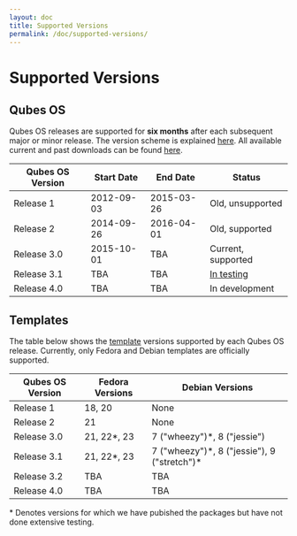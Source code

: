 ```yaml
---
layout: doc
title: Supported Versions
permalink: /doc/supported-versions/
---
```


<style>
article td, article th {
    border-width: 2px;
    border-style: double;
    padding: 5px;
}
</style>

Supported Versions
==================

Qubes OS
--------
Qubes OS releases are supported for **six months** after each subsequent major
or minor release. The version scheme is explained [here](/doc/version-scheme/).
All available current and past downloads can be found [here](/downloads/).

| Qubes OS Version | Start Date | End Date   | Status                      |
| ---------------- | ---------- | ---------- | --------------------------- |
| Release 1        | 2012-09-03 | 2015-03-26 | Old, unsupported            |
| Release 2        | 2014-09-26 | 2016-04-01 | Old, supported              |
| Release 3.0      | 2015-10-01 | TBA        | Current, supported          |
| Release 3.1      | TBA        | TBA        | [In testing][r3.1-schedule] |
| Release 4.0      | TBA        | TBA        | In development              |


Templates
---------
The table below shows the [template](/doc/templates/) versions supported by each
Qubes OS release. Currently, only Fedora and Debian templates are officially
supported.

| Qubes OS Version | Fedora Versions | Debian Versions                               |
| ---------------- | --------------- | --------------------------------------------- |
| Release 1        | 18, 20          | None                                          |
| Release 2        | 21              | None                                          |
| Release 3.0      | 21, 22\*, 23    | 7 ("wheezy")\*, 8 ("jessie")                  |
| Release 3.1      | 21, 22\*, 23    | 7 ("wheezy")\*, 8 ("jessie"), 9 ("stretch")\* |
| Release 3.2      | TBA             | TBA                                           |
| Release 4.0      | TBA             | TBA                                           |

\* Denotes versions for which we have pubished the packages but have not done
extensive testing.

[r3.1-schedule]: /doc/releases/3.1/schedule/

